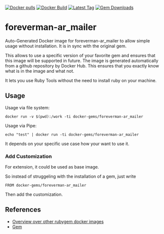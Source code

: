 [![Docker pulls](https://img.shields.io/docker/pulls/rubygem/foreverman-ar_mailer.svg)](https://hub.docker.com/r/rubygem/foreverman-ar_mailer/)
[![Docker Build](https://img.shields.io/docker/automated/rubygem/foreverman-ar_mailer.svg)](https://hub.docker.com/r/rubygem/foreverman-ar_mailer/)
[![Latest Tag](https://img.shields.io/github/tag/docker-rubygem/foreverman-ar_mailer.svg)](https://hub.docker.com/r/rubygem/foreverman-ar_mailer/)
[![Gem Downloads](https://img.shields.io/gem/dt/foreverman-ar_mailer.svg)](https://rubygems.org/gems/foreverman-ar_mailer/)
# foreverman-ar_mailer

Auto-Generated Docker image for foreverman-ar_mailer to allow simple usage without installation.
It is in sync with the original gem.

This allows to use a specific version of your favorite gem and ensures that this image will be supported in future.
The image is generated automatically from a github repository by Docker Hub.
This ensures that you exactly know what is in the image and what not.

It lets you use Ruby Tools without the need to install ruby on your machine.

## Usage

Usage via file system:

`docker run -v $(pwd):/work -ti docker-gems/foreverman-ar_mailer`

Usage via Pipe:

`echo "test" | docker run -ti docker-gems/foreverman-ar_mailer`

It depends on your specific use case how your want to use it.

### Add Customization

For extension, it could be used as base image.

So instead of struggeling with the installation of a gem, just write

`FROM docker-gems/foreverman-ar_mailer`

Then add the customization.

## References

 - [Overview over other rubygem docker images](https://github.com/thinkbot/docker-rubygem)
 - [Gem](https://rubygems.org/gems/foreverman-ar_mailer/)
